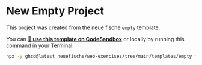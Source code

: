 # New Empty Project

This project was created from the neue fische `empty` template.

You can [🔗 **use this template on CodeSandbox**](https://codesandbox.io/p/sandbox/github/neuefische/web-exercises/tree/main/templates/empty?file=/README.md) or locally by running this command in your Terminal:

```bash
npx -y ghcd@latest neuefische/web-exercises/tree/main/templates/empty my-app -i
```
